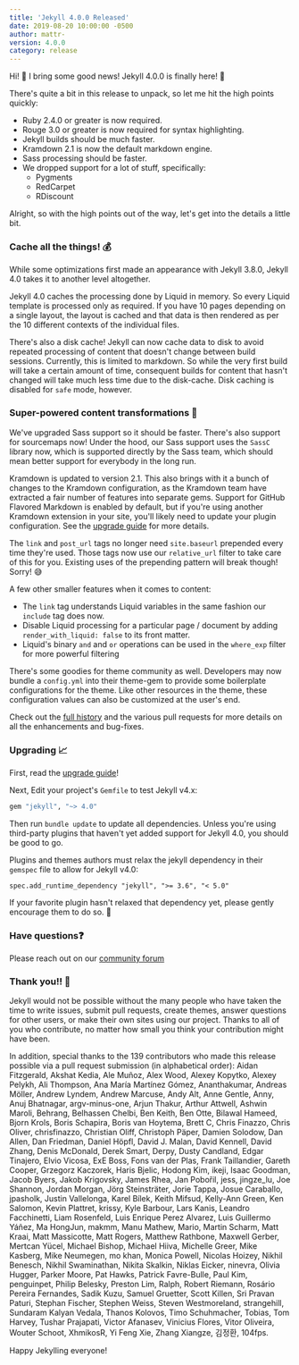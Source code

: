 ```yaml
---
title: 'Jekyll 4.0.0 Released'
date: 2019-08-20 10:00:00 -0500
author: mattr-
version: 4.0.0
category: release
---
```


Hi! 👋 I bring some good news! Jekyll 4.0.0 is finally here! 🎉

There's quite a bit in this release to unpack, so let me hit the high points quickly:
 - Ruby 2.4.0 or greater is now required.
 - Rouge 3.0 or greater is now required for syntax highlighting.
 - Jekyll builds should be much faster.
 - Kramdown 2.1 is now the default markdown engine.
 - Sass processing should be faster.
 - We dropped support for a lot of stuff, specifically:
   - Pygments
   - RedCarpet
   - RDiscount


Alright, so with the high points out of the way, let's get into the details a little bit.

### Cache all the things! 💰

While some optimizations first made an appearance with Jekyll 3.8.0, Jekyll 4.0 takes
it to another level altogether.

Jekyll 4.0 caches the processing done by Liquid in memory. So every Liquid
template is processed only as required. If you have 10 pages depending on a
single layout, the layout is cached and that data is then rendered as per the
10 different contexts of the individual files.

There's also a disk cache! Jekyll can now cache data to disk to avoid repeated
processing of content that doesn't change between build sessions. Currently,
this is limited to markdown. So while the very first build will take a certain
amount of time, consequent builds for content that hasn't changed will take
much less time due to the disk-cache. Disk caching is disabled for `safe` mode,
however.

### Super-powered content transformations 💪

We've upgraded Sass support so it should be faster. There's also
support for sourcemaps now! Under the hood, our Sass support uses the `SassC`
library now, which is supported directly by the Sass team, which should mean
better support for everybody in the long run.

Kramdown is updated to version 2.1. This also brings with it a bunch of changes
to the Kramdown configuration, as the Kramdown team have extracted a fair
number of features into separate gems. Support for GitHub Flavored Markdown is
enabled by default, but if you're using another Kramdown extension in your
site, you'll likely need to update your plugin configuration. See the [upgrade
guide](/docs/upgrading/3-to-4/) for more details.

The `link` and `post_url` tags no longer need `site.baseurl` prepended every
time they're used. Those tags now use our `relative_url` filter to take care of
this for you. Existing uses of the prepending pattern will break though!
Sorry! :sweat_smile:

A few other smaller features when it comes to content:
 - The `link` tag understands Liquid variables in the same fashion our
 `include` tag does now.
 - Disable Liquid processing for a particular page / document by adding
 `render_with_liquid: false` to its front matter.
 - Liquid's binary `and` and `or` operations can be used in the `where_exp`
 filter for more powerful filtering

There's some goodies for theme community as well. Developers may now bundle a
`config.yml` into their theme-gem to provide some boilerplate configurations for
the theme. Like other resources in the theme, these configuration values can also
be customized at the user's end.


Check out the [full history](/docs/history/#v4-0-0) and the various pull requests
for more details on all the enhancements and bug-fixes.

### Upgrading 📈

First, read the [upgrade guide](/docs/upgrading/3-to-4/)!

Next, Edit your project's `Gemfile` to test Jekyll v4.x:

```ruby
gem "jekyll", "~> 4.0"
```

Then run `bundle update` to update all dependencies. Unless you're using
third-party plugins that haven't yet added support for Jekyll 4.0, you should be
good to go.

Plugins and themes authors must relax the jekyll dependency in their `gemspec` file
to allow for Jekyll v4.0:

`spec.add_runtime_dependency "jekyll", ">= 3.6", "< 5.0"`

If your favorite plugin hasn't relaxed that dependency yet, please gently
encourage them to do so. :slightly_smiling_face:

### Have questions❓

Please reach out on our [community forum](https://talk.jekyllrb.com)


### Thank you!! 🙇

Jekyll would not be possible without the many people who have taken the time to write issues, submit pull requests, create themes, answer questions for other users, or make their own sites using our project. Thanks to all of you who contribute, no matter how small you think your contribution might have been.

In addition, special thanks to the 139 contributors who made this
release possible via a pull request submission (in alphabetical order): Aidan
Fitzgerald, Akshat Kedia, Ale Muñoz, Alex Wood,
Alexey Kopytko, Alexey Pelykh, Ali Thompson, Ana María Martínez Gómez,
Ananthakumar, Andreas Möller, Andrew Lyndem, Andrew Marcuse, Andy Alt, Anne
Gentle, Anny, Anuj Bhatnagar, argv-minus-one, Arjun Thakur, Arthur Attwell,
Ashwin Maroli, Behrang, Belhassen Chelbi, Ben Keith, Ben Otte, Bilawal Hameed,
Bjorn Krols, Boris Schapira, Boris van Hoytema, Brett C, Chris Finazzo, Chris
Oliver, chrisfinazzo, Christian Oliff, Christoph Päper, Damien Solodow, Dan
Allen, Dan Friedman, Daniel Höpfl, David J. Malan, David Kennell, David Zhang,
Denis McDonald, Derek Smart, Derpy, Dusty Candland, Edgar Tinajero, Elvio
Vicosa, ExE Boss, Fons van der Plas, Frank Taillandier, Gareth Cooper, Grzegorz
Kaczorek, Haris Bjelic, Hodong Kim, ikeji, Isaac Goodman, Jacob Byers, Jakob
Krigovsky, James Rhea, Jan Pobořil, jess, jingze_lu, Joe Shannon, Jordan Morgan,
Jörg Steinsträter, Jorie Tappa, Josue Caraballo, jpasholk, Justin Vallelonga,
Karel Bílek, Keith Mifsud, Kelly-Ann Green, Ken Salomon, Kevin Plattret, krissy,
Kyle Barbour, Lars Kanis, Leandro Facchinetti, Liam Rosenfeld, Luis Enrique
Perez Alvarez, Luis Guillermo Yáñez, Ma HongJun, makmm, Manu Mathew, Mario,
Martin Scharm, Matt Kraai, Matt Massicotte, Matt Rogers, Matthew Rathbone,
Maxwell Gerber, Mertcan Yücel, Michael Bishop, Michael Hiiva, Michelle Greer,
Mike Kasberg, Mike Neumegen, mo khan, Monica Powell, Nicolas Hoizey, Nikhil
Benesch, Nikhil Swaminathan, Nikita Skalkin, Niklas Eicker, ninevra, Olivia
Hugger, Parker Moore, Pat Hawks, Patrick Favre-Bulle, Paul Kim, penguinpet,
Philip Belesky, Preston Lim, Ralph, Robert Riemann, Rosário Pereira Fernandes,
Sadik Kuzu, Samuel Gruetter, Scott Killen, Sri Pravan Paturi, Stephan Fischer,
Stephen Weiss, Steven Westmoreland, strangehill, Sundaram Kalyan Vedala, Thanos
Kolovos, Timo Schuhmacher, Tobias, Tom Harvey, Tushar Prajapati, Victor Afanasev,
Vinicius Flores, Vitor Oliveira, Wouter Schoot, XhmikosR, Yi Feng Xie, Zhang
Xiangze, 김정환, 104fps.

Happy Jekylling everyone!
